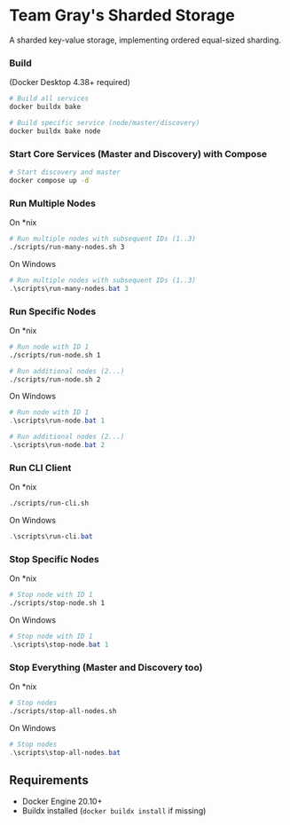 # Team Gray's Sharded Storage

A sharded key-value storage, implementing ordered equal-sized sharding.

### Build

(Docker Desktop 4.38+ required)

```bash
# Build all services
docker buildx bake

# Build specific service (node/master/discovery)
docker buildx bake node
```

### Start Core Services (Master and Discovery) with Compose
```bash
# Start discovery and master
docker compose up -d
```

### Run Multiple Nodes
On *nix
```bash
# Run multiple nodes with subsequent IDs (1..3)
./scripts/run-many-nodes.sh 3
```

On Windows
```powershell
# Run multiple nodes with subsequent IDs (1..3)
.\scripts\run-many-nodes.bat 3
```

### Run Specific Nodes
On *nix
```bash
# Run node with ID 1
./scripts/run-node.sh 1

# Run additional nodes (2...)
./scripts/run-node.sh 2
```

On Windows
```powershell
# Run node with ID 1
.\scripts\run-node.bat 1

# Run additional nodes (2...)
.\scripts\run-node.bat 2
```

### Run CLI Client
On *nix
```bash
./scripts/run-cli.sh
```

On Windows
```powershell
.\scripts\run-cli.bat
```

### Stop Specific Nodes
On *nix
```bash
# Stop node with ID 1
./scripts/stop-node.sh 1
```

On Windows
```powershell
# Stop node with ID 1
.\scripts\stop-node.bat 1
```

### Stop Everything (Master and Discovery too)
On *nix
```bash
# Stop nodes
./scripts/stop-all-nodes.sh
```

On Windows
```powershell
# Stop nodes
.\scripts\stop-all-nodes.bat
```

## Requirements
- Docker Engine 20.10+
- Buildx installed (`docker buildx install` if missing)
